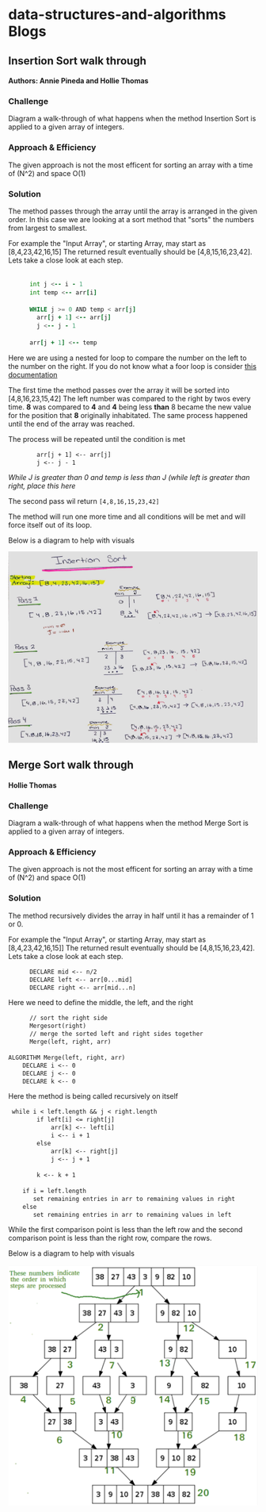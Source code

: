 # data-structures-and-algorithms Blogs

## Insertion Sort  walk through 
#### Authors: Annie Pineda and Hollie Thomas
### Challenge
Diagram a walk-through of what happens when the method Insertion Sort is applied to a given array of integers.  

### Approach & Efficiency
The given approach is not the most efficent for sorting an array with a time of (N^2) and space O(1)

### Solution
The method passes through the array until the array is arranged in the given order. In this case we are looking at a sort method that "sorts" the numbers from largest to smallest. 

For example the "Input Array", or starting Array, may start as [8,4,23,42,16,15]
The returned result eventually should be [4,8,15,16,23,42]. Lets take a close look at each step. 

```FOR i = 1 to arr.length
    
      int j <-- i - 1
      int temp <-- arr[i]
      
      WHILE j >= 0 AND temp < arr[j]
        arr[j + 1] <-- arr[j]
        j <-- j - 1
        
      arr[j + 1] <-- temp
```
Here we are using a nested for loop to compare the number on the left to the number on the right. If you do not know what a foor loop is consider [this documentation](https://www.programiz.com/java-programming/nested-loop) 


The first time the method passes over the array it will be sorted into
[4,8,16,23,15,42] The left number was compared to the right by twos every time. **8** was compared to **4** and **4** being less **than** 8 became the new value for the position that **8** originally inhabitated. The same process happened until the end of the array was reached. 


The process will be repeated until the condition is met 

```WHILE j >= 0 AND temp < arr[j]
        arr[j + 1] <-- arr[j]
        j <-- j - 1
```

_While J is greater than 0 and temp is less than J (while left is greater than right, place this here_

The second pass wil return ```[4,8,16,15,23,42]```

The method will run one more time and all conditions will be met and will force itself out of its loop. 

Below is a diagram to help with visuals


![solution](./images/blogChallenge26.jpg)

## Merge Sort walk through

#### Hollie Thomas
### Challenge
Diagram a walk-through of what happens when the method Merge Sort is applied to a given array of integers.  

### Approach & Efficiency
The given approach is not the most efficent for sorting an array with a time of (N^2) and space O(1)

### Solution
The method recursively divides the array in half until it has a remainder of 1 or 0. 


For example the "Input Array", or starting Array, may start as [8,4,23,42,16,15]]
The returned result eventually should be [4,8,15,16,23,42]. Lets take a close look at each step. 

```  if n > 1
      DECLARE mid <-- n/2
      DECLARE left <-- arr[0...mid]
      DECLARE right <-- arr[mid...n]
```
Here we need to define the middle, the left, and the right


``` Mergesort(left)
      // sort the right side
      Mergesort(right)
      // merge the sorted left and right sides together
      Merge(left, right, arr)

ALGORITHM Merge(left, right, arr)
    DECLARE i <-- 0
    DECLARE j <-- 0
    DECLARE k <-- 0
```

Here the method is being called recursively on itself 

```
 while i < left.length && j < right.length
        if left[i] <= right[j]
            arr[k] <-- left[i]
            i <-- i + 1
        else
            arr[k] <-- right[j]
            j <-- j + 1
            
        k <-- k + 1

    if i = left.length
       set remaining entries in arr to remaining values in right
    else
       set remaining entries in arr to remaining values in left
```       

While the first comparison point is less than the left row and the second comparison point is less than the right row, compare the rows. 
 



Below is a diagram to help with visuals


![solution](./images/mergesort.png)

